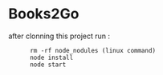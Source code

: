 # Books2Go
after clonning this project run : 

          rm -rf node_nodules (linux command)
          node install
          node start
